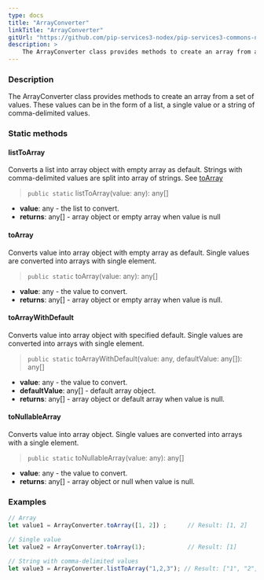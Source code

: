 ```yaml
---
type: docs
title: "ArrayConverter"
linkTitle: "ArrayConverter"
gitUrl: "https://github.com/pip-services3-nodex/pip-services3-commons-nodex"
description: > 
    The ArrayConverter class provides methods to create an array from a set of values.
---
```


### Description
The ArrayConverter class provides methods to create an array from a set of values. These values can be in the form of a list,  a single value or a string of comma-delimited values.    

### Static methods

#### listToArray
Converts a list into array object with empty array as default.
Strings with comma-delimited values are split into array of strings.
See [toArray](#toArray)

> `public static` listToArray(value: any): any[]

- **value**: any - the list to convert.
- **returns**: any[] - array object or empty array when value is null


#### toArray
Converts value into array object with empty array as default.
Single values are converted into arrays with single element.

> `public static` toArray(value: any): any[]

- **value**: any - the value to convert.
- **returns**: any[] - array object or empty array when value is null.

#### toArrayWithDefault
Converts value into array object with specified default.
Single values are converted into arrays with single element.

> `public static` toArrayWithDefault(value: any, defaultValue: any[]): any[]

- **value**: any - the value to convert.
- **defaultValue**: any[] - default array object.
- **returns**: any[] - array object or default array when value is null.

#### toNullableArray
Converts value into array object.
Single values are converted into arrays with a single element.

> `public static` toNullableArray(value: any): any[]

- **value**: any - the value to convert.
- **returns**: any[] - array object or null when value is null.

### Examples

```typescript
// Array
let value1 = ArrayConverter.toArray([1, 2]) ;      // Result: [1, 2]

// Single value
let value2 = ArrayConverter.toArray(1);            // Result: [1]

// String with comma-delimited values
let value3 = ArrayConverter.listToArray("1,2,3"); // Result: ["1", "2", "3"]

```
